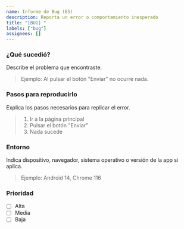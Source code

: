 ```yaml
---
name: Informe de Bug (ES)
description: Reporta un error o comportamiento inesperado
title: "[BUG] "
labels: ["bug"]
assignees: []
---
```


### ¿Qué sucedió?

Describe el problema que encontraste.

> Ejemplo: Al pulsar el botón "Enviar" no ocurre nada.

### Pasos para reproducirlo

Explica los pasos necesarios para replicar el error.

> 1. Ir a la página principal  
> 2. Pulsar el botón "Enviar"  
> 3. Nada sucede

### Entorno

Indica dispositivo, navegador, sistema operativo o versión de la app si aplica.

> Ejemplo: Android 14, Chrome 116

### Prioridad

- [ ] Alta  
- [ ] Media  
- [ ] Baja
